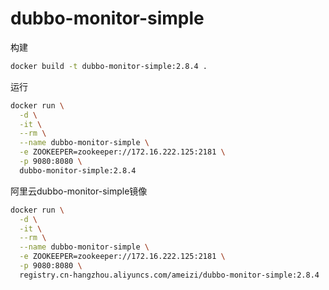 # dubbo-monitor-simple

构建

```bash
docker build -t dubbo-monitor-simple:2.8.4 .
```

运行

```bash
docker run \
  -d \
  -it \
  --rm \
  --name dubbo-monitor-simple \
  -e ZOOKEEPER=zookeeper://172.16.222.125:2181 \
  -p 9080:8080 \
  dubbo-monitor-simple:2.8.4
```

阿里云dubbo-monitor-simple镜像

```bash
docker run \
  -d \
  -it \
  --rm \
  --name dubbo-monitor-simple \
  -e ZOOKEEPER=zookeeper://172.16.222.125:2181 \
  -p 9080:8080 \
  registry.cn-hangzhou.aliyuncs.com/ameizi/dubbo-monitor-simple:2.8.4
```